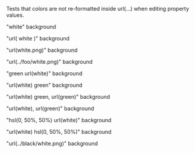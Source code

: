 Tests that colors are not re-formatted inside url(...) when editing property values.

"white" background

"url( white )" background

"url(white.png)" background

"url(../foo/white.png)" background

"green url(white)" background

"url(white) green" background

"url(white) green, url(green)" background

"url(white), url(green)" background

"hsl(0, 50%, 50%) url(white)" background

"url(white) hsl(0, 50%, 50%)" background

"url(../black/white.png)" background
